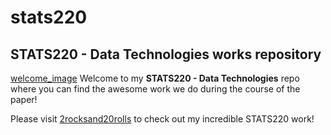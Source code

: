 # stats220
## STATS220 - Data Technologies works repository

[welcome_image]("repo_image.png")
Welcome to my **STATS220 - Data Technologies** repo where you can find the awesome work we do during the course of the paper!


Please visit [2rocksand20rolls](https://neverkam.github.io/stats220/) to check out my incredible STATS220 work!
